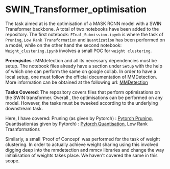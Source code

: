 # SWIN_Transformer_optimisation
The task aimed at is the optimisation of a MASK RCNN model with a SWIN Transformer backbone. 
A total of two notebooks have been added to the repository. 
The first notebook: `FInal_Submission.ipynb` is where the task of `Pruning`, `Low Rank Transformation` and `Quantization` has been performed on a model, while on the other hand the second notebook: `Weight_clustering.ipynb` involves a small POC for `weight clustering`.


**Prereqisites** :
MMdetection and all its necessary dependencies must be setup. The notebook files already have a section under `Setup` with the help of which one can perform the same on google collab. In order to have a local setup, one must follow the official documentation of MMDetection. More information can be obtained at the following url:
[MMDetection](https://mmdetection.readthedocs.io/en/latest/get_started.html#)

**Tasks Covered**: 
The repository covers files that perform optimisations on the SWIN transformer. Overall , the optimisations can be performed on any model. However, the tasks must be tweeked according to the underlying downstream task. 

Here, I have covered: 
Pruning (as given by Pytorch) : [Pytorch Pruning](https://pytorch.org/tutorials/intermediate/pruning_tutorial.html),
Quantisation(as given by Pytorch) : [Pytorch Quantisation](https://pytorch.org/docs/stable/quantization.html),
Low Rank Trasnformations

Similarly, a small 'Proof of Concept' was performed for the task of weight clustering. In order to actually achieve weight sharing using this involved digging deep into the mmdetection and mmcv libraries and change the way initialisation of weights takes place. We haven't covered the same in this scope.


